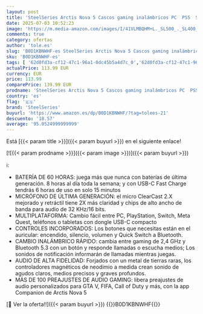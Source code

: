 ```yaml
---
layout: post
title: 'SteelSeries Arctis Nova 5 Cascos gaming inalámbricos PC  PS5  Switch 2  móvil - Controladores magnéticos de neodimio - Más de 100 preajustes de audio - Batería de 60h - 2 4 GHz o BT - Micro Gen2.X'
date: 2025-07-03 10:52:23
image: 'https://m.media-amazon.com/images/I/41VLMBQHM+L._SL500_._SL400_.jpg'
comments: true
category: ofertas
author: 'tole.es'
slug: 'B0D1KBNWHF-es SteelSeries Arctis Nova 5 Cascos gaming inalámbricos PC...'
sku: 'B0D1KBNWHF-es'
tags: [ '62d0fd3a-cf12-47c1-96a1-0dc45b5a4d7c_0','62d0fd3a-cf12-47c1-96a1-0dc45b5a4d7c_1601','62d0fd3a-cf12-47c1-96a1-0dc45b5a4d7c_3301','749d7d8e-47fd-431e-8b51-348b70f767e2_0','749d7d8e-47fd-431e-8b51-348b70f767e2_4701','749d7d8e-47fd-431e-8b51-348b70f767e2_9101','856628d6-bd06-44c9-8556-c5cb75f77e2b_0','856628d6-bd06-44c9-8556-c5cb75f77e2b_2201','856628d6-bd06-44c9-8556-c5cb75f77e2b_3601','856628d6-bd06-44c9-8556-c5cb75f77e2b_3701','856628d6-bd06-44c9-8556-c5cb75f77e2b_8201','Accesorios','Accesorios para Juegos PC','Accesorios para Nintendo Switch','Accesorios para PS4, Xbox One y Nintendo Switch','Accesorios para PlayStation 4','Accesorios para PlayStation 5','Arborist Merchandising Root','Auriculares gaming con micrófono para PlayStation 4','Auriculares gaming para Nintendo Switch','Auriculares gaming para PC','Auriculares para PlayStation 5','Electrónica','Hardware y juegos para Nintendo Switch','Hardware y juegos para PlayStation 4','Hardware y juegos para PlayStation 5','Informática','Juegos y Accesorios para PC','PC','PC Accesorios','Preventa de Videojuegos','Self Service','Special Features Stores','Top Brands Headphones Selection','Top brands in Electronics','Videojuegos','Videojuegos más esperados','ps5','steelseries','🇪🇸', ]
actualPrice: 113.99 EUR
currency: EUR
price: 113.99
comparePrice: 139.99 EUR
prodname: 'SteelSeries Arctis Nova 5 Cascos gaming inalámbricos PC  PS5  Switch 2  móvil - Controladores magnéticos de neodimio - Más de 100 preajustes de audio - Batería de 60h - 2 4 GHz o BT - Micro Gen2.X'
country: 'es'
flag: '🇪🇸'
brand: 'SteelSeries'
buyurl: 'https://www.amazon.es/dp/B0D1KBNWHF/?tag=tolees-21'
descuento: '18.57'
average: '95.0524999999999'
---
```


Está [{{< param title >}}]({{< param buyurl >}}) en el siguiente enlace!

[![{{< param prodname >}}]({{< param image >}})]({{< param buyurl >}})

ℹ️:

- BATERÍA DE 60 HORAS: juega más que nunca con baterías de última generación. 8 horas al día toda la semana; y con USB-C Fast Charge tendrás 6 horas de uso en solo 15 minutos
- MICRÓFONO DE ÚLTIMA GENERACIÓN: el micro ClearCast 2.X mejorado y retráctil tiene 2X más claridad y chips de alto ancho de banda para audio de 32 KHz/16 bits.
- MULTIPLATAFORMA: Cambio fácil entre PC, PlayStation, Switch, Meta Quest, teléfonos o tabletas con dongle USB-C compacto
- CONTROLES INCORPORADOS: Los botones que necesitas están en el auricular: encendido, silencio, volumen y Quick Switch a Bluetooth.
- CAMBIO INALÁMBRICO RÁPIDO: cambia entre gaming de 2,4 GHz y Bluetooth 5.3 con un botón y responde llamadas o escucha medios; Los sonidos de notificación informarán de llamadas mientras juegas.
- AUDIO DE ALTA FIDELIDAD: Forjados con un metal de tierras raras, los controladores magnéticos de neodimio a medida crean sonido de agudos claros, medios precisos y graves profundos.
- MÁS DE 100 PREAJUSTES DE AUDIO GAMING: libera preajustes de audio personalizados para GTA V, FIFA, Call of Duty y más, con la app Companion de Arctis Nova 5

[🛒 Ver la oferta!!]({{< param buyurl >}})
{{<world>}}B0D1KBNWHF{{</world>}}

